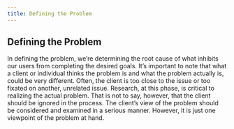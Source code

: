 ```yaml
---
title: Defining the Problem
---
```

## Defining the Problem
In defining the problem, we’re determining the root cause of what inhibits our users from completing the desired goals. It’s important to note that what a client or individual thinks the problem is and what the problem actually is, could be very different. Often, the client is too close to the issue or too fixated on another, unrelated issue. Research, at this phase, is critical to realizing the actual problem.
That is not to say, however, that the client should be ignored in the process. The client’s view of the problem should be considered and examined in a serious manner. However, it is just one viewpoint of the problem at hand.